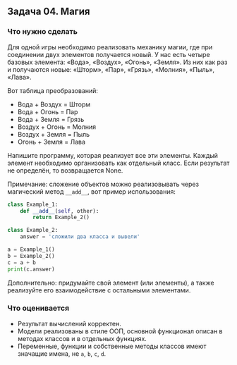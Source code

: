 ## Задача 04. Магия
### Что нужно сделать
Для одной игры необходимо реализовать механику магии, где при соединении двух элементов получается новый. У нас есть четыре базовых элемента: «Вода», «Воздух», «Огонь», «Земля». Из них как раз и получаются новые: «Шторм», «Пар», «Грязь», «Молния», «Пыль», «Лава».

Вот таблица преобразований:

- Вода + Воздух = Шторм
- Вода + Огонь = Пар
- Вода + Земля = Грязь
- Воздух + Огонь = Молния
- Воздух + Земля = Пыль
- Огонь + Земля = Лава

Напишите программу, которая реализует все эти элементы. Каждый элемент необходимо организовать как отдельный класс. Если результат не определён, то возвращается None.

Примечание: сложение объектов можно реализовывать через магический метод `__add__`, вот пример использования:

```python
class Example_1:
    def __add__(self, other):
        return Example_2()

class Example_2:
    answer = 'сложили два класса и вывели'

a = Example_1()
b = Example_2()
c = a + b
print(c.answer)
```

Дополнительно: придумайте свой элемент (или элементы), а также реализуйте его взаимодействие с остальными элементами.
### Что оценивается
- Результат вычислений корректен.
- Модели реализованы в стиле ООП, основной функционал описан в методах классов и в отдельных функциях.
- Переменные, функции и собственные методы классов имеют значащие имена, не `a`, `b`, `c`, `d`.


